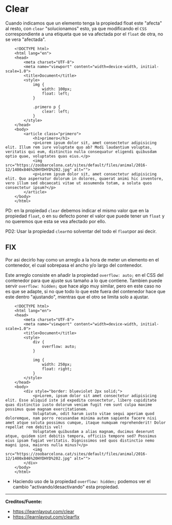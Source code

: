 # Clear
Cuando indicamos que un elemento tenga la propiedad float este "afecta" al resto, con `clear` "solucionamos" esto, ya que modificando el `CSS` correspondiente a una etiqueta que se va afectada por el `float` de otra, no se vera "afectada".

```
    <!DOCTYPE html>
    <html lang="en">
    <head>
        <meta charset="UTF-8">
        <meta name="viewport" content="width=device-width, initial-scale=1.0">
        <title>Document</title>
        <style>
            img {
                width: 100px;
                float: left;
            }

            .primero p {
                clear: left;
            }
        </style>
    </head>
    <body>
        <article class="primero">
            <h1>primero</h1>
            <p>Lorem ipsum dolor sit, amet consectetur adipisicing elit. Illum rem iure voluptate quo ab? Modi laudantium voluptas, veritatis qui eum, distinctio nulla consequatur eligendi quibusdam optio quae, voluptates quas eius.</p>
            <img src="https://zoobarcelona.cat/sites/default/files/animal/2016-12/1400x846%20HYDHYD%202.jpg" alt="">
            <p>Lorem ipsum dolor sit, amet consectetur adipisicing elit. Quo aspernatur dolorum in dolores, quaerat animi hic inventore, vero illum sed obcaecati vitae ut assumenda totam, a soluta quos consectetur ipsum?</p>
        </article>
    </body>
    </html>
```
PD: en la propiedad `clear` debemos indicar el mismo valor que en la propiedad `float`, o en su defecto poner el valor que puede tener un `float` y no queremos que esta se vea afectado por ello.

PD2: Usar la propiedad `clear`no solventar del todo el `float`por asi decir.

## FIX
Por asi decirlo hay como un arreglo a la hora de meter un elemento en el contenedor, el cual sobrepasa el ancho y/o largo del contenedor.

Este arreglo consiste en añadir la propiedad `overflow: auto;` en el CSS del contenedor para que ajuste sus tamaño a lo que contiene. Tambien puede servir `overflow: hidden;` que hace algo muy similar, pero en este caso no es que se adapte, si no que todo lo que este fuera del contenedor hace que este dentro "ajustando", mientras que el otro se limita solo a ajustar.
```
    <!DOCTYPE html>
    <html lang="en">
    <head>
        <meta charset="UTF-8">
        <meta name="viewport" content="width=device-width, initial-scale=1.0">
        <title>Document</title>
        <style>
            div {
                overflow: auto;
            }

            img {
                width: 250px;
                float: right;
            }
        </style>
    </head>
    <body>
        <div style="border: blueviolet 2px solid;">
            <p>Lorem, ipsum dolor sit amet consectetur adipisicing elit. Esse aliquid iste id expedita consectetur, libero cupiditate quas distinctio iusto dolorum veniam fugit rem sunt culpa maxime possimus quae magnam exercitationem.
            Voluptatum, odit harum iusto vitae sequi aperiam quod doloremque, nam porro recusandae minima autem sapiente facere nisi amet atque soluta possimus cumque, itaque numquam reprehenderit! Dolor repellat rem debitis vel!
            Voluptatem quibusdam a alias magnam, ducimus deserunt atque, quidem sint debitis tempora, officiis tempore sed? Possimus eius ipsam fugiat veritatis. Dignissimos sed quos distinctio nemo magni ipsa, maiores nulla minus?</p>
            <img src="https://zoobarcelona.cat/sites/default/files/animal/2016-12/1400x846%20HYDHYD%202.jpg" alt="">
        </div>
    </body>
    </html>
```
* Haciendo uso de la propiedad `overflow: hidden;` podemos ver el cambio "activando/desactivando" esta propiedad.

---
**Creditos/Fuente:**
* https://learnlayout.com/clear
* https://learnlayout.com/clearfix
